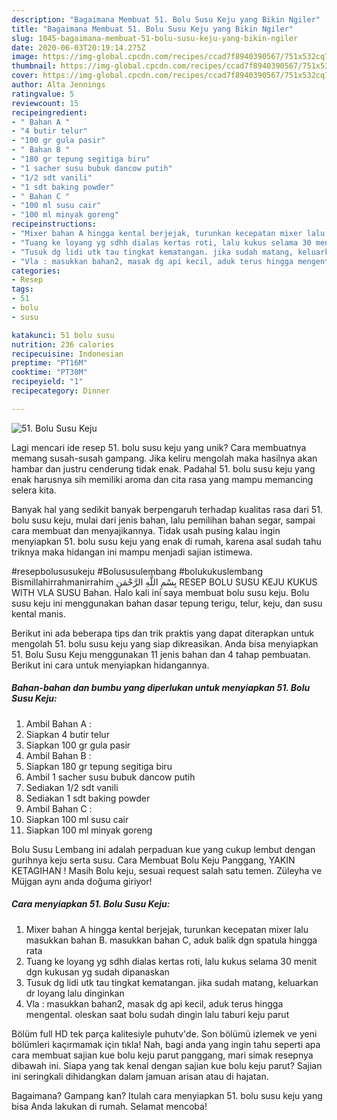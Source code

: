 ```yaml
---
description: "Bagaimana Membuat 51. Bolu Susu Keju yang Bikin Ngiler"
title: "Bagaimana Membuat 51. Bolu Susu Keju yang Bikin Ngiler"
slug: 1045-bagaimana-membuat-51-bolu-susu-keju-yang-bikin-ngiler
date: 2020-06-03T20:19:14.275Z
image: https://img-global.cpcdn.com/recipes/ccad7f8940390567/751x532cq70/51-bolu-susu-keju-foto-resep-utama.jpg
thumbnail: https://img-global.cpcdn.com/recipes/ccad7f8940390567/751x532cq70/51-bolu-susu-keju-foto-resep-utama.jpg
cover: https://img-global.cpcdn.com/recipes/ccad7f8940390567/751x532cq70/51-bolu-susu-keju-foto-resep-utama.jpg
author: Alta Jennings
ratingvalue: 5
reviewcount: 15
recipeingredient:
- " Bahan A "
- "4 butir telur"
- "100 gr gula pasir"
- " Bahan B "
- "180 gr tepung segitiga biru"
- "1 sacher susu bubuk dancow putih"
- "1/2 sdt vanili"
- "1 sdt baking powder"
- " Bahan C "
- "100 ml susu cair"
- "100 ml minyak goreng"
recipeinstructions:
- "Mixer bahan A hingga kental berjejak, turunkan kecepatan mixer lalu masukkan bahan B. masukkan bahan C, aduk balik dgn spatula hingga rata"
- "Tuang ke loyang yg sdhh dialas kertas roti, lalu kukus selama 30 menit dgn kukusan yg sudah dipanaskan"
- "Tusuk dg lidi utk tau tingkat kematangan. jika sudah matang, keluarkan dr loyang lalu dinginkan"
- "Vla : masukkan bahan2, masak dg api kecil, aduk terus hingga mengental. oleskan saat bolu sudah dingin lalu taburi keju parut"
categories:
- Resep
tags:
- 51
- bolu
- susu

katakunci: 51 bolu susu 
nutrition: 236 calories
recipecuisine: Indonesian
preptime: "PT16M"
cooktime: "PT30M"
recipeyield: "1"
recipecategory: Dinner

---
```



![51. Bolu Susu Keju](https://img-global.cpcdn.com/recipes/ccad7f8940390567/751x532cq70/51-bolu-susu-keju-foto-resep-utama.jpg)

Lagi mencari ide resep 51. bolu susu keju yang unik? Cara membuatnya memang susah-susah gampang. Jika keliru mengolah maka hasilnya akan hambar dan justru cenderung tidak enak. Padahal 51. bolu susu keju yang enak harusnya sih memiliki aroma dan cita rasa yang mampu memancing selera kita.

Banyak hal yang sedikit banyak berpengaruh terhadap kualitas rasa dari 51. bolu susu keju, mulai dari jenis bahan, lalu pemilihan bahan segar, sampai cara membuat dan menyajikannya. Tidak usah pusing kalau ingin menyiapkan 51. bolu susu keju yang enak di rumah, karena asal sudah tahu triknya maka hidangan ini mampu menjadi sajian istimewa.

#resepbolususukeju #Bolususulembang #bolukukuslembang Bismillahirrahmanirrahim بِسْمِ اللَّهِ الرَّحْمَنِ RESEP BOLU SUSU KEJU KUKUS WITH VLA SUSU Bahan. Halo kali ini saya membuat bolu susu keju. Bolu susu keju ini menggunakan bahan dasar tepung terigu, telur, keju, dan susu kental manis.


Berikut ini ada beberapa tips dan trik praktis yang dapat diterapkan untuk mengolah 51. bolu susu keju yang siap dikreasikan. Anda bisa menyiapkan 51. Bolu Susu Keju menggunakan 11 jenis bahan dan 4 tahap pembuatan. Berikut ini cara untuk menyiapkan hidangannya.

<!--inarticleads1-->

##### Bahan-bahan dan bumbu yang diperlukan untuk menyiapkan 51. Bolu Susu Keju:

1. Ambil  Bahan A :
1. Siapkan 4 butir telur
1. Siapkan 100 gr gula pasir
1. Ambil  Bahan B :
1. Siapkan 180 gr tepung segitiga biru
1. Ambil 1 sacher susu bubuk dancow putih
1. Sediakan 1/2 sdt vanili
1. Sediakan 1 sdt baking powder
1. Ambil  Bahan C :
1. Siapkan 100 ml susu cair
1. Siapkan 100 ml minyak goreng


Bolu Susu Lembang ini adalah perpaduan kue yang cukup lembut dengan gurihnya keju serta susu. Cara Membuat Bolu Keju Panggang, YAKIN KETAGIHAN ! Masih Bolu keju, sesuai request salah satu temen. Züleyha ve Müjgan aynı anda doğuma giriyor! 

<!--inarticleads2-->

##### Cara menyiapkan 51. Bolu Susu Keju:

1. Mixer bahan A hingga kental berjejak, turunkan kecepatan mixer lalu masukkan bahan B. masukkan bahan C, aduk balik dgn spatula hingga rata
1. Tuang ke loyang yg sdhh dialas kertas roti, lalu kukus selama 30 menit dgn kukusan yg sudah dipanaskan
1. Tusuk dg lidi utk tau tingkat kematangan. jika sudah matang, keluarkan dr loyang lalu dinginkan
1. Vla : masukkan bahan2, masak dg api kecil, aduk terus hingga mengental. oleskan saat bolu sudah dingin lalu taburi keju parut


Bölüm full HD tek parça kalitesiyle puhutv&#39;de. Son bölümü izlemek ve yeni bölümleri kaçırmamak için tıkla! Nah, bagi anda yang ingin tahu seperti apa cara membuat sajian kue bolu keju parut panggang, mari simak resepnya dibawah ini. Siapa yang tak kenal dengan sajian kue bolu keju parut? Sajian ini seringkali dihidangkan dalam jamuan arisan atau di hajatan. 

Bagaimana? Gampang kan? Itulah cara menyiapkan 51. bolu susu keju yang bisa Anda lakukan di rumah. Selamat mencoba!
